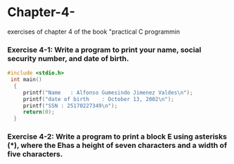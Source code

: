 # Chapter-4-
 exercises of chapter 4 of the book "practical C programmin
 
 ### Exercise 4-1: Write a program to print your name, social security number, and date of birth.

```c
#include <stdio.h> 
 int main()  
  {
     printf("Name   : Alfonso Gumesindo Jimenez Valdes\n"); 
     printf("date of birth    : October 13, 2002\n"); 
     printf("SSN : 25170227349\n"); 
     return(0); 
  }
  ```
 ### Exercise 4-2: Write a program to print a block E using asterisks (*), where the Ehas a height of seven characters and a width of five characters.
